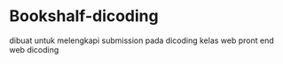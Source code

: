 # Bookshalf-dicoding
dibuat untuk melengkapi submission pada dicoding kelas web pront end web dicoding
